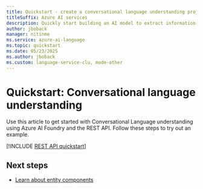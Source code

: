 ```yaml
---
title: Quickstart - create a conversational language understanding project
titleSuffix: Azure AI services
description: Quickly start building an AI model to extract information and predict the intentions of text-based utterances.
author: jboback
manager: nitinme
ms.service: azure-ai-language
ms.topic: quickstart
ms.date: 05/23/2025
ms.author: jboback
ms.custom: language-service-clu, mode-other
---
```


# Quickstart: Conversational language understanding 

Use this article to get started with Conversational Language understanding using Azure AI Foundry and the REST API. Follow these steps to try out an example.

[!INCLUDE [REST API quickstart](includes/quickstarts/rest-api.md)]

## Next steps

* [Learn about entity components](concepts/entity-components.md)
